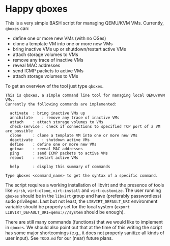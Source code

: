 # Happy qboxes
This is a very simple BASH script for managing QEMU/KVM VMs. Currently, `qboxes` can:

* define one or more new VMs (with no OSes)
* clone a template VM into one or more new VMs
* bring inactive VMs up or shutdown/restart active VMs
* attach storage volumes to VMs
* remove any trace of inactive VMs
* reveal MAC addresses
* send ICMP packets to active VMs
* attach storage volumes to VMs

To get an overview of the tool just type `qboxes`.

```
This is qboxes, a simple command line tool for managing local QEMU/KVM VMs.
Currently the following commands are implemented:

  activate	: bring inactive VMs up
  annihilate	: remove any trace of inactive VMs
  attach	: attach storage volumes to VMs
  check-service	: check if connections to specified TCP port of a VM are possible
  clone		: clone a template VM into one or more new VMs
  deactivate	: shutdown active VMs
  define	: define one or more new VMs
  getmac	: reveal MAC addresses
  ping		: send ICMP packets to active VMs
  reboot	: restart active VMs

  help		: display this summary of commands

Type qboxes <command_name> to get the syntax of a specific command.
```

The script requires a working installation of libvirt and the presence of tools like `virsh`, `virt-clone`, `virt-install` and `virt-customize`. The user running `qboxes` should be in the `libvirt` group and have (preferably passwordless) sudo privileges. Last but not least, the `LIBVIRT_DEFAULT_URI` environment variable should be properly set for the local system (`export LIBVIRT_DEFAULT_URI=qemu:///system` should be enough).

There are still many commands (functions) that we would like to implement in `qboxes`. We should also point out that at the time of this writing the script has some major shortcomings (e.g., it does not properly sanitize all kinds of user input). See `TODO.md` for our (near) future plans.
